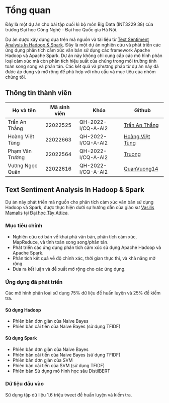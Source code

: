 # Tổng quan

Đây là một dự án cho bài tập cuối kì bộ môn Big Data (INT3229 38) của trường Đại học Công Nghệ - Đại học Quốc gia Hà Nội.

Dự án được xây dựng dựa trên mã nguồn và tài liệu từ [Text Sentiment Analysis In Hadoop & Spark](https://github.com/Coursal/Text-Sentiment-Analysis-In-Hadoop-And-Spark). Đây là một dự án nghiên cứu và phát triển các ứng dụng phân tích cảm xúc văn bản sử dụng các framework Apache Hadoop và Apache Spark. Dự án này không chỉ cung cấp các mô hình phân loại cảm xúc mà còn phân tích hiệu suất của chúng trong môi trường tính toán song song và phân tán. Các kết quả và phương pháp từ dự án này đã được áp dụng và mở rộng để phù hợp với nhu cầu và mục tiêu của nhóm chúng tôi.

## Thông tin thành viên

| Họ và tên       | Mã sinh viên | Khóa               | Github                                         |
| --------------- | ------------ | ------------------ | ---------------------------------------------- |
| Trần An Thắng   | 22022525     | QH-2022-I/CQ-A-AI2 | [Trần An Thắng](https://github.com/angWindy)   |
| Hoàng Việt Tùng | 22022663     | QH-2022-I/CQ-A-AI2 | [Hoàng Việt Tùng](https://github.com/HvTung04) |
| Phạm Văn Trường | 22022564     | QH-2022-I/CQ-A-AI2 | [Truong](https://github.com/SmrfHdl)           |
| Vương Ngọc Quân | 22022616     | QH-2022-I/CQ-A-AI2 | [QuanVuong14](https://github.com/QuanVuong14)  |

## Text Sentiment Analysis In Hadoop & Spark

Dự án này phát triển mã nguồn cho phân tích cảm xúc văn bản sử dụng Hadoop và Spark, được thực hiện dưới sự hướng dẫn của giáo sư [Vasilis Mamalis](http://users.teiath.gr/vmamalis/) tại [Đại học Tây Attica](https://www.uniwa.gr/en/).

### Mục tiêu chính

- Nghiên cứu cơ bản về khai phá văn bản, phân tích cảm xúc, MapReduce, và tính toán song song/phân tán.
- Phát triển các ứng dụng phân tích cảm xúc sử dụng Apache Hadoop và Apache Spark.
- Phân tích kết quả về độ chính xác, thời gian thực thi, và khả năng mở rộng.
- Đưa ra kết luận và đề xuất mở rộng cho các ứng dụng.

### Ứng dụng đã phát triển

Các mô hình phân loại sử dụng 75% dữ liệu để huấn luyện và 25% để kiểm tra.

#### Sử dụng Hadoop

- Phiên bản đơn giản của Naive Bayes
- Phiên bản cải tiến của Naive Bayes (sử dụng TFIDF)

#### Sử dụng Spark

- Phiên bản đơn giản của Naive Bayes
- Phiên bản cải tiến của Naive Bayes (sử dụng TFIDF)
- Phiên bản đơn giản của SVM
- Phiên bản cải tiến của SVM (sử dụng TFIDF)
- Phiên bản Sử dụng mô hình học sâu DistilBERT

### Dữ liệu đầu vào

Sử dụng tập dữ liệu 1.6 triệu tweet để huấn luyện và kiểm tra.

